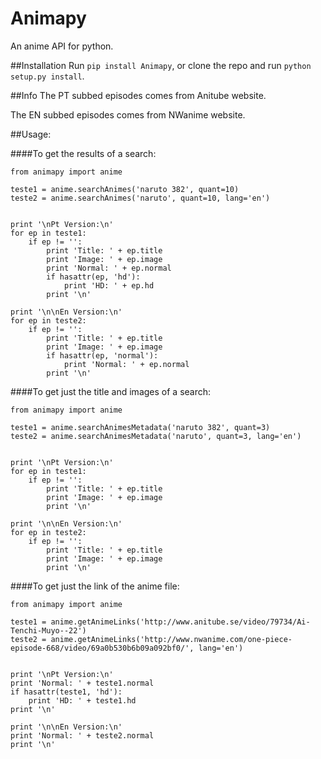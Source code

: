 Animapy
=======

An anime API for python.

##Installation
Run `pip install Animapy`, or clone the repo and run `python setup.py install`.

##Info
The PT subbed episodes comes from Anitube website.

The EN subbed episodes comes from NWanime website.

##Usage:

####To get the results of a search:
```
from animapy import anime

teste1 = anime.searchAnimes('naruto 382', quant=10)
teste2 = anime.searchAnimes('naruto', quant=10, lang='en')


print '\nPt Version:\n'
for ep in teste1:
    if ep != '':
        print 'Title: ' + ep.title
        print 'Image: ' + ep.image
        print 'Normal: ' + ep.normal
        if hasattr(ep, 'hd'):
            print 'HD: ' + ep.hd
        print '\n'

print '\n\nEn Version:\n'
for ep in teste2:
    if ep != '':
        print 'Title: ' + ep.title
        print 'Image: ' + ep.image
        if hasattr(ep, 'normal'):
            print 'Normal: ' + ep.normal
        print '\n'
```

####To get just the title and images of a search:
```
from animapy import anime

teste1 = anime.searchAnimesMetadata('naruto 382', quant=3)
teste2 = anime.searchAnimesMetadata('naruto', quant=3, lang='en')


print '\nPt Version:\n'
for ep in teste1:
    if ep != '':
        print 'Title: ' + ep.title
        print 'Image: ' + ep.image
        print '\n'

print '\n\nEn Version:\n'
for ep in teste2:
    if ep != '':
        print 'Title: ' + ep.title
        print 'Image: ' + ep.image
        print '\n'
```

####To get just the link of the anime file:
```
from animapy import anime

teste1 = anime.getAnimeLinks('http://www.anitube.se/video/79734/Ai-Tenchi-Muyo--22')
teste2 = anime.getAnimeLinks('http://www.nwanime.com/one-piece-episode-668/video/69a0b530b6b09a092bf0/', lang='en')


print '\nPt Version:\n'
print 'Normal: ' + teste1.normal
if hasattr(teste1, 'hd'):
    print 'HD: ' + teste1.hd
print '\n'

print '\n\nEn Version:\n'
print 'Normal: ' + teste2.normal
print '\n'
```